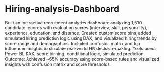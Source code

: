 # Hiring-analysis-Dashboard
Built an interactive recruitment analytics dashboard analyzing 1,500 candidate records with evaluation scores (interview, skill, personality), experience, education, and distance. Created custom score bins, added simulated hiring prediction logic using DAX, and visualized hiring trends by score range and demographics. Included confusion matrix and top influencer insights to simulate real-world HR decision-making.
Tools used: Power BI, DAX, score binning, conditional logic, simulated prediction
Outcome: Achieved ~65% accuracy using score-based rules and visualized insights with confusion matrix and score thresholds.
